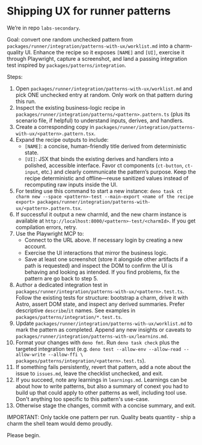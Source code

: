 # Shipping UX for runner patterns

We’re in repo `labs-secondary`.

Goal: convert one random unchecked pattern from
`packages/runner/integration/patterns-with-ux/worklist.md` into a charm-quality
UI. Enhance the recipe so it exposes `[NAME]` and `[UI]`, exercise it through
Playwright, capture a screenshot, and land a passing integration test inspired
by `packages/patterns/integration`.

Steps:

1. Open `packages/runner/integration/patterns-with-ux/worklist.md` and pick ONE
   unchecked entry at random. Only work on that pattern during this run.
2. Inspect the existing business-logic recipe in
   `packages/runner/integration/patterns/<pattern>.pattern.ts` (plus its
   scenario file, if helpful) to understand inputs, derives, and handlers.
3. Create a corresponding copy in
   `packages/runner/integration/patterns-with-ux/<pattern>.pattern.tsx`.
4. Expand the recipe outputs to include:
   - `[NAME]`: a concise, human-friendly title derived from deterministic state.
   - `[UI]`: JSX that binds the existing derives and handlers into a polished,
     accessible interface. Favor ct components (`ct-button`, `ct-input`, etc.)
     and clearly communicate the pattern’s purpose. Keep the recipe
     deterministic and offline—reuse sanitized values instead of recomputing raw
     inputs inside the UI.
5. For testing use this command to start a new instance:
   `deno task ct charm new
   --space <pattern>-test --main-export <name of the recipe export>
   packages/runner/integration/patterns-with-ux/<pattern>.pattern.tsx`.
6. If successful it output a new charmId, and the new charm instance is
   available at `http://localhost:8000/<pattern>-test/<charmId>`. If you get
   compilation errors, retry.
7. Use the Playwright MCP to:
   - Connect to the URL above. If necessary login by creating a new account.
   - Exercise the UI interactions that mirror the business logic.
   - Save at least one screenshot (store it alongside other artifacts if a path
     is requested) and inspect the DOM to confirm the UI is behaving and looking
     as intended. If you find problems, fix the pattern are go back to step 5.
8. Author a dedicated integration test in
   `packages/runner/integration/patterns-with-ux/<pattern>.test.ts`. Follow the
   existing tests for structure: bootstrap a charm, drive it with Astro, assert
   DOM state, and inspect any derived summaries. Prefer descriptive
   `describe`/`it` names. See examples in
   `packages/patterns/integration/*.test.ts`.
9. Update `packages/runner/integration/patterns-with-ux/worklist.md` to mark the
   pattern as completed. Append any new insights or caveats to
   `packages/runner/integration/patterns-with-ux/learnins.md`.
10. Format your changes with `deno fmt`. Run `deno task check` plus the targeted
    integration test (e.g.
    `deno test --allow-env --allow-read --allow-write --allow-ffi \
packages/patterns/integration/<pattern>.test.ts`).
11. If something fails persistently, revert that pattern, add a note about the
    issue to `issues.md`, leave the checklist unchecked, and exit.
12. If you succeed, note any learnings in `learnings.md`. Learnings can be about
    how to write patterns, but also a summary of conext you had to build up that
    could apply to other patterns as well, including tool use. Don't anything
    too specific to this pattern's use-case.
13. Otherwise stage the changes, commit with a concise summary, and exit.

IMPORTANT: Only tackle one pattern per run. Quality beats quantity - ship a
charm the shell team would demo proudly.

Please begin.
